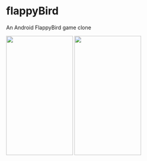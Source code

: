 # flappyBird
An Android FlappyBird game clone
   
<img width="180" height="320" src="https://github.com/xcq970109/flappyBird/blob/master/gif/normal.gif"/>
<img width="180" height="320" src="https://github.com/xcq970109/flappyBird/blob/master/gif/hard.gif"/>
